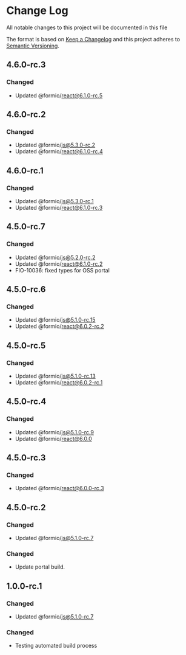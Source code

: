 # Change Log
All notable changes to this project will be documented in this file

The format is based on [Keep a Changelog](http://keepachangelog.com/)
and this project adheres to [Semantic Versioning](http://semver.org/).

## 4.6.0-rc.3
### Changed
 - Updated @formio/react@6.1.0-rc.5

## 4.6.0-rc.2
### Changed
 - Updated @formio/js@5.3.0-rc.2
 - Updated @formio/react@6.1.0-rc.4

## 4.6.0-rc.1
### Changed
 - Updated @formio/js@5.3.0-rc.1
 - Updated @formio/react@6.1.0-rc.3


## 4.5.0-rc.7
### Changed
 - Updated @formio/js@5.2.0-rc.2
 - Updated @formio/react@6.1.0-rc.2
 - FIO-10036: fixed types for OSS portal

## 4.5.0-rc.6
### Changed
 - Updated @formio/js@5.1.0-rc.15
 - Updated @formio/react@6.0.2-rc.2

## 4.5.0-rc.5
### Changed
 - Updated @formio/js@5.1.0-rc.13
 - Updated @formio/react@6.0.2-rc.1

## 4.5.0-rc.4
### Changed
 - Updated @formio/js@5.1.0-rc.9
 - Updated @formio/react@6.0.0

## 4.5.0-rc.3
### Changed
 - Updated @formio/react@6.0.0-rc.3

## 4.5.0-rc.2
### Changed
 - Updated @formio/js@5.1.0-rc.7

### Changed
 - Update portal build.

## 1.0.0-rc.1
### Changed
 - Updated @formio/js@5.1.0-rc.7

### Changed
 - Testing automated build process
